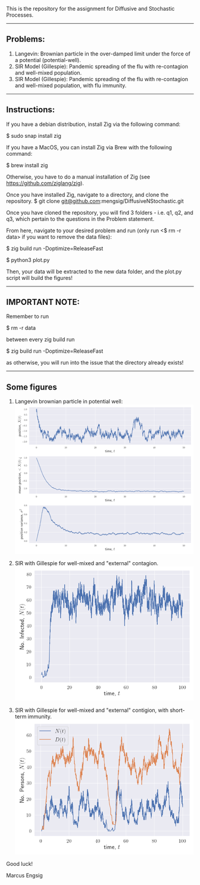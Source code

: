 This is the repository for the assignment for Diffusive and Stochastic Processes.

--------------------------------
Problems:
--------------------------------
1. Langevin: Brownian particle in the over-damped limit under the force of a potential (potential-well).
2. SIR Model (Gillespie): Pandemic spreading of the flu with re-contagion and well-mixed population.
3. SIR Model (Gillespie): Pandemic spreading of the flu with re-contagion and well-mixed population, with flu immunity.

--------------------------------
Instructions:
--------------------------------
If you have a debian distribution, install Zig via the following command:

$ sudo snap install zig



If you have a MacOS, you can install Zig via Brew with the following command:

$ brew install zig

Otherwise, you have to do a manual installation of Zig (see https://github.com/ziglang/zig).

Once you have installed Zig, navigate to a directory, and clone the repository.
$ git clone git@github.com:mengsig/DiffusiveNStochastic.git

Once you have cloned the repository, you will find 3 folders - i.e. q1, q2, and q3, which pertain to the questions in the Problem statement.

From here, navigate to your desired problem and run (only run <$ rm -r data> if you want to remove the data files):

$ zig build run -Doptimize=ReleaseFast

$ python3 plot.py

Then, your data will be extracted to the new data folder, and the plot.py script will build the figures!

--------------------------------
IMPORTANT NOTE: 
--------------------------------
Remember to run 

$ rm -r data

between every zig build run

$ zig build run -Doptimize=ReleaseFast

as otherwise, you will run into the issue that the directory already exists!

--------------------------------
Some figures
--------------------------------
1. Langevin brownian particle in potential well:
![Model](https://github.com/mengsig/DiffusiveNStochastic/blob/main/q1/q1_plot.png?raw=true)

2. SIR with Gillespie for well-mixed and "external" contagion.
![Model](https://github.com/mengsig/DiffusiveNStochastic/blob/main/q2/q2_plot.png?raw=true)

3. SIR with Gillespie for well-mixed and "external" contigion, with short-term immunity.
![Model](https://github.com/mengsig/DiffusiveNStochastic/blob/main/q3/q3_plot.png?raw=true)

Good luck!

Marcus Engsig
